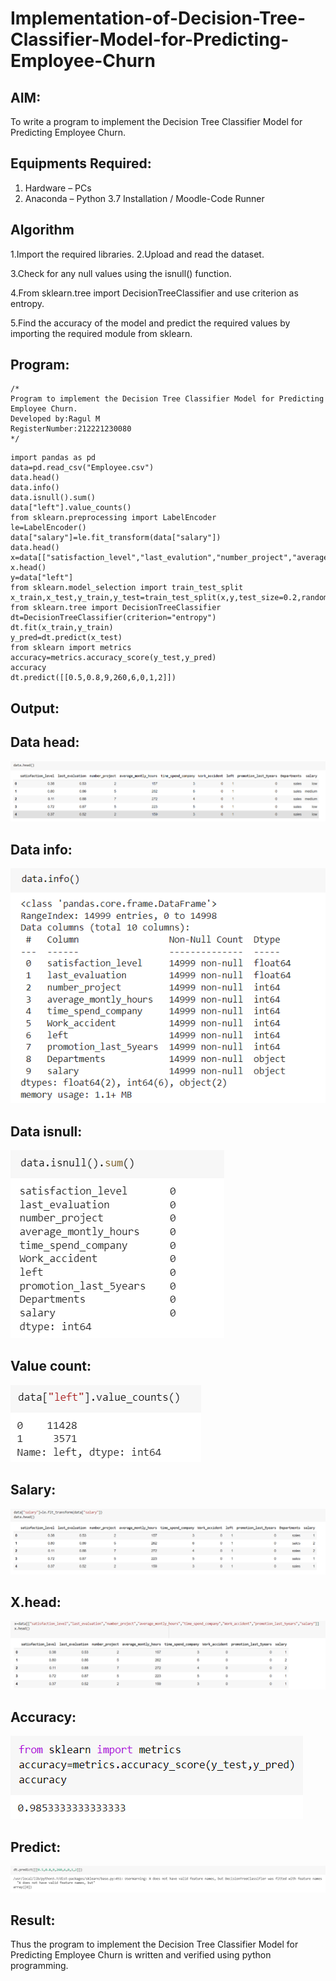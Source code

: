 # Implementation-of-Decision-Tree-Classifier-Model-for-Predicting-Employee-Churn

## AIM:
To write a program to implement the Decision Tree Classifier Model for Predicting Employee Churn.

## Equipments Required:
1. Hardware – PCs
2. Anaconda – Python 3.7 Installation / Moodle-Code Runner

## Algorithm
1.Import the required libraries.
2.Upload and read the dataset.

3.Check for any null values using the isnull() function.

4.From sklearn.tree import DecisionTreeClassifier and use criterion as entropy.

5.Find the accuracy of the model and predict the required values by importing the required module from sklearn. 

## Program:
```
/*
Program to implement the Decision Tree Classifier Model for Predicting Employee Churn.
Developed by:Ragul M 
RegisterNumber:212221230080  
*/
```
~~~
import pandas as pd
data=pd.read_csv("Employee.csv")
data.head()
data.info()
data.isnull().sum()
data["left"].value_counts()
from sklearn.preprocessing import LabelEncoder
le=LabelEncoder()
data["salary"]=le.fit_transform(data["salary"])
data.head()
x=data[["satisfaction_level","last_evalution","number_project","average_montly_hours","time_spend_company","work_accident","promotion_last_5years","salary"]]
x.head()
y=data["left"]
from sklearn.model_selection import train_test_split
x_train,x_test,y_train,y_test=train_test_split(x,y,test_size=0.2,random_state=100)
from sklearn.tree import DecisionTreeClassifier
dt=DecisionTreeClassifier(criterion="entropy")
dt.fit(x_train,y_train)
y_pred=dt.predict(x_test)
from sklearn import metrics
accuracy=metrics.accuracy_score(y_test,y_pred)
accuracy
dt.predict([[0.5,0.8,9,260,6,0,1,2]])
~~~
## Output:
## Data head:
![pic 1](https://github.com/ragulmani936/Implementation-of-Decision-Tree-Classifier-Model-for-Predicting-Employee-Churn/blob/main/data%20head.png)
## Data info:
![pic 2](https://github.com/ragulmani936/Implementation-of-Decision-Tree-Classifier-Model-for-Predicting-Employee-Churn/blob/main/data%20info.png)
## Data isnull:
![pic 3](https://github.com/ragulmani936/Implementation-of-Decision-Tree-Classifier-Model-for-Predicting-Employee-Churn/blob/main/data%20isnull.png)
## Value count:
![pic 4](https://github.com/ragulmani936/Implementation-of-Decision-Tree-Classifier-Model-for-Predicting-Employee-Churn/blob/main/value%20counts.png)
## Salary:
![pic 5](https://github.com/ragulmani936/Implementation-of-Decision-Tree-Classifier-Model-for-Predicting-Employee-Churn/blob/main/data%20salary.png)
## X.head:
![pic 6](https://github.com/ragulmani936/Implementation-of-Decision-Tree-Classifier-Model-for-Predicting-Employee-Churn/blob/main/x.head%20.png)
## Accuracy:
![pic 7](https://github.com/ragulmani936/Implementation-of-Decision-Tree-Classifier-Model-for-Predicting-Employee-Churn/blob/main/accuracy.png)
## Predict:
![pic 8](https://github.com/ragulmani936/Implementation-of-Decision-Tree-Classifier-Model-for-Predicting-Employee-Churn/blob/main/predict.png)
## Result:
Thus the program to implement the  Decision Tree Classifier Model for Predicting Employee Churn is written and verified using python programming.
